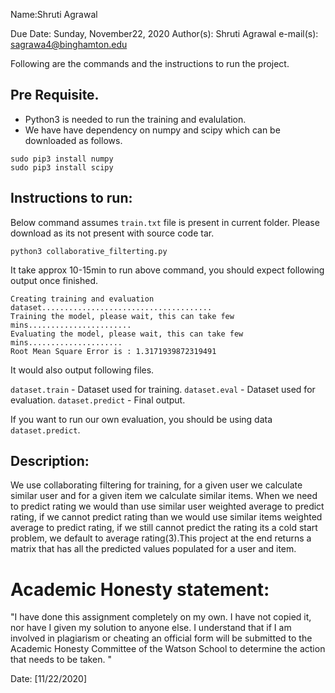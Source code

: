 Name:Shruti Agrawal

Due Date: Sunday, November22, 2020  Author(s): Shruti Agrawal e-mail(s): sagrawa4@binghamton.edu

Following are the commands and the instructions to run the project.


## Pre Requisite.
- Python3 is needed to run the training and evalulation. 
- We have have dependency on numpy and scipy which can be downloaded as follows.
```
sudo pip3 install numpy
sudo pip3 install scipy
```


## Instructions to run:

Below command assumes `train.txt` file is present in current folder. Please download as its not 
present with source code tar.

```
python3 collaborative_filterting.py 
```

It take approx 10-15min to run above command, you should expect following output once finished.

```
Creating training and evaluation dataset......................................
Training the model, please wait, this can take few mins.......................
Evaluating the model, please wait, this can take few mins.....................
Root Mean Square Error is : 1.3171939872319491
```

It would also output following files.

`dataset.train` - Dataset used for training.
`dataset.eval` - Dataset used for evaluation.
`dataset.predict` - Final output.

If you want to run our own evaluation, you should be using data `dataset.predict`.


## Description:
We use collaborating filtering for training, for a given user we calculate similar user and for a given item we calculate similar items. When we need to predict rating we would than use similar user weighted average to predict rating, if we cannot predict rating than we would use similar items weighted average to predict rating, if we still cannot predict the rating its a cold start problem, we default to average rating(3).This project at the end returns a matrix that has all the predicted values populated for a 
user and item.


# Academic Honesty statement:
"I have done this assignment completely on my own. I have not copied it, nor have I given my solution to anyone else. I understand that if I am involved in plagiarism or cheating an official form will be submitted to the Academic Honesty Committee of the Watson School to determine the action that needs to be taken. "

Date: [11/22/2020]